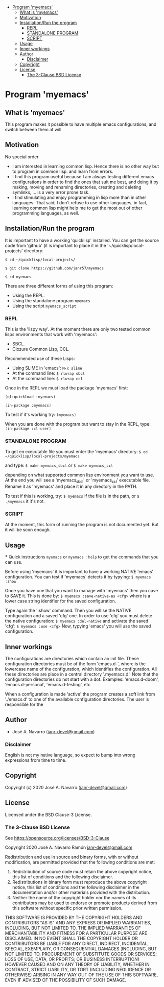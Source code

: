 - [Program 'myemacs'](#orgac086a5)
  - [What is 'myemacs'](#org5b4c8eb)
  - [Motivation](#orgbfab119)
  - [Installation/Run the program](#org83632e0)
    - [REPL](#orgc0e0129)
    - [STANDALONE PROGRAM](#org756f04e)
    - [SCRIPT](#org5a03533)
  - [Usage](#orgeb22f39)
  - [Inner workings](#org3c9d625)
  - [Author](#org8d64de6)
    - [Disclaimer](#orga0556db)
  - [Copyright](#org6bf2f81)
  - [License](#org40f18ba)
    - [The 3-Clause BSD License](#orgceb3941)


<a id="orgac086a5"></a>

# Program 'myemacs'


<a id="org5b4c8eb"></a>

## What is 'myemacs'

This program makes it possible to have multiple emacs configurations, and switch between them at will.


<a id="orgbfab119"></a>

## Motivation

No special order

-   I am interested in learning common lisp. Hence there is no other way but to program in common lisp. and learn from errors.
-   I find this program useful because I am always testing different emacs configurations in order to find the ones that suit me best, and doing it by making, moving and renaming directories, creating and deleting symlinks, &#x2026; is a very error prone task.
-   I find stimulating and enjoy programming in lisp more than in other languages. That said, I don't refuse to use other languages, in fact, learning common lisp might help me to get the most out of other programming languages, as well.


<a id="org83632e0"></a>

## Installation/Run the program

It is important to have a working 'quicklisp' installed. You can get the source code from 'github' (it is important to place it in the '~/quicklisp/local-projects' directory:

`$ cd ~/quicklisp/local-projects/`

`$ git clone https://github.com/janr57/myemacs`

`$ cd myemacs`

There are three different forms of using this program:

-   Using the REPL.
-   Using the standalone program `myemacs`
-   Using the script `myemacs_script`


<a id="orgc0e0129"></a>

### REPL

This is the 'lispy way'. At the moment there are only two tested common lisps environments that work with 'myemacs':

-   SBCL.
-   Clozure Common Lisp, CCL.

Recommended use of these Lisps:

-   Using SLIME in 'emacs': `M-x slime`
-   At the command line: `$ rlwrap sbcl`
-   At the command line: `$ rlwrap ccl`

Once in the REPL we must load the package 'myemacs' first:

`(ql:quickload :myemacs)`

`(in-package :myemacs)`

To test if it's working try: `(myemacs)`

When you are done with the program but want to stay in the REPL, type: `(in-package :cl-user)`


<a id="org756f04e"></a>

### STANDALONE PROGRAM

To get en executable file you must enter the 'myemacs' directory: `$ cd ~/quicklisp/local-projects/myemacs`

and type: `$ make myemacs_sbcl` or `$ make myemacs_ccl`

depending on what supported common lisp environment you want to use. At the end you will see a 'myemacs<sub>sbcl</sub>' or 'myemacs<sub>ccl</sub>' executable file. Rename it as 'myemacs' and place it in any directory in the PATH.

To test if this is working, try: `$ myemacs` if the file is in the path, or `$ ./myemacs` it it's not.


<a id="org5a03533"></a>

### SCRIPT

At the moment, this form of running the program is not documented yet. But it will be soon enough.


<a id="orgeb22f39"></a>

## Usage

**\*** Quick instructions `myemacs` or `myemacs :help` to get the commands that you can use.

Before using 'myemacs' it is important to have a working NATIVE 'emacs' configuration. You can test if 'myemacs' detects it by typying: `$ myemacs :show`

Once you have one that you want to manage with 'myemacs' then you cave to SAVE it. This is done by: `$ myemacs :save-native-as <cfg>` where <cfg> is a lower case string identifier for the saved configuration.

Type again the ':show' command. Then you will se the NATIVE configuration and a saved 'cfg' one. In order to use 'cfg' you must delete the native configuration: `$ myemacs :del-native` and activate the saved 'cfg': `$ myemacs :use <cfg>` Now, typying 'emacs' you will use the saved configuration.


<a id="org3c9d625"></a>

## Inner workings

The configurations are directories which contain an init file. These configuration directories must be of the form 'emacs.d-<cfg>', where <cfg> is the lowercase name of the configuration, which identifies the configuration. All these directories are place in a central directory '.myemacs.d'. Note that the configuration directories do not start with a dot. Examples: 'emacs.d-doom', 'emacs.d-personal', 'emacs.d-testing', etc.

When a configuration is made 'active' the program creates a soft link from './emacs.d' to one of the available configuration directories. The user is responsible for the


<a id="org8d64de6"></a>

## Author

-   José A. Navarro (janr-devel@gmail.com)


<a id="orga0556db"></a>

### Disclaimer

English is not my native language, so expect to bump into wrong expressions from time to time.


<a id="org6bf2f81"></a>

## Copyright

Copyright (c) 2020 José A. Navarro (janr-devel@gmail.com)


<a id="org40f18ba"></a>

## License

Licensed under the BSD Clause-3 License.


<a id="orgceb3941"></a>

### The 3-Clause BSD License

See <https://opensource.org/licenses/BSD-3-Clause>

Copyright 2020 José A. Navarro Ramón <janr-devel@gmail.com>

Redistribution and use in source and binary forms, with or without modification, are permitted provided that the following conditions are met:

1.  Redistribution of source code must retain the above copyright notice, this list of conditions and the following disclaimer.
2.  Redistributions in binary form must reproduce the above copyright notice, this list of conditions and the following disclaimer in the documentation and/or other materials provided with the distribution.
3.  Neither the name of the copyright holder nor the names of its contributors may be used to endorse or promote products derived from this software without specific prior written permission.

THIS SOFTWARE IS PROVIDED BY THE COPYRIGHT HOLDERS AND CONTRIBUTORS "AS IS" AND ANY EXPRESS OR IMPLIED WARRANTIES, INCLUDING, BUT NOT LIMITED TO, THE IMPLIED WARRANTIES OF MERCHANTABILITY AND FITNESS FOR A PARTICULAR PURPOSE ARE DISCLAIMED. IN NO EVENT SHALL THE COPYRIGHT HOLDER OR CONTRIBUTORS BE LIABLE FOR ANY DIRECT, INDIRECT, INCIDENTAL, SPECIAL, EXEMPLARY, OR CONSEQUENTIAL DAMAGES (INCLUDING, BUT NOT LIMITED TO, PROCUREMENT OF SUBSTITUTE GOODS OR SERVICES; LOSS OF USE, DATA, OR PROFITS; OR BUSINESS INTERRUPTION) HOWEVER CAUSED AND ON ANY THEORY OF LIABILITY, WHETHER IN CONTRACT, STRICT LIABILITY, OR TORT (INCLUDING NEGLIGENCE OR OTHERWISE) ARISING IN ANY WAY OUT OF THE USE OF THIS SOFTWARE, EVEN IF ADVISED OF THE POSSIBILITY OF SUCH DAMAGE.
